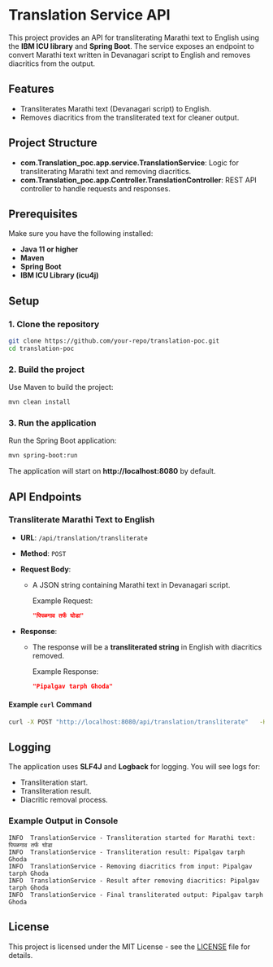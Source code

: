 
# Translation Service API

This project provides an API for transliterating Marathi text to English using the **IBM ICU library** and **Spring Boot**. The service exposes an endpoint to convert Marathi text written in Devanagari script to English and removes diacritics from the output.

## Features

- Transliterates Marathi text (Devanagari script) to English.
- Removes diacritics from the transliterated text for cleaner output.

## Project Structure

- **com.Translation_poc.app.service.TranslationService**: Logic for transliterating Marathi text and removing diacritics.
- **com.Translation_poc.app.Controller.TranslationController**: REST API controller to handle requests and responses.

## Prerequisites

Make sure you have the following installed:

- **Java 11 or higher**
- **Maven**
- **Spring Boot**
- **IBM ICU Library (icu4j)**

## Setup

### 1. Clone the repository

```bash
git clone https://github.com/your-repo/translation-poc.git
cd translation-poc
```

### 2. Build the project

Use Maven to build the project:

```bash
mvn clean install
```

### 3. Run the application

Run the Spring Boot application:

```bash
mvn spring-boot:run
```

The application will start on **http://localhost:8080** by default.

## API Endpoints

### Transliterate Marathi Text to English

- **URL**: `/api/translation/transliterate`
- **Method**: `POST`
- **Request Body**: 
  - A JSON string containing Marathi text in Devanagari script.

    Example Request:
    ```json
    "पिपळगाव तर्फं घोडा"
    ```

- **Response**: 
  - The response will be a **transliterated string** in English with diacritics removed.

    Example Response:
    ```json
    "Pipalgav tarph Ghoda"
    ```

#### Example `curl` Command

```bash
curl -X POST "http://localhost:8080/api/translation/transliterate"   -H "Content-Type: application/json"   -d ""पिपळगाव तर्फं घोडा""
```

## Logging

The application uses **SLF4J** and **Logback** for logging. You will see logs for:

- Transliteration start.
- Transliteration result.
- Diacritic removal process.

### Example Output in Console

```plaintext
INFO  TranslationService - Transliteration started for Marathi text: पिपळगाव तर्फं घोडा
INFO  TranslationService - Transliteration result: Pipalgav tarph Ghoda
INFO  TranslationService - Removing diacritics from input: Pipalgav tarph Ghoda
INFO  TranslationService - Result after removing diacritics: Pipalgav tarph Ghoda
INFO  TranslationService - Final transliterated output: Pipalgav tarph Ghoda
```

## License

This project is licensed under the MIT License - see the [LICENSE](LICENSE) file for details.
